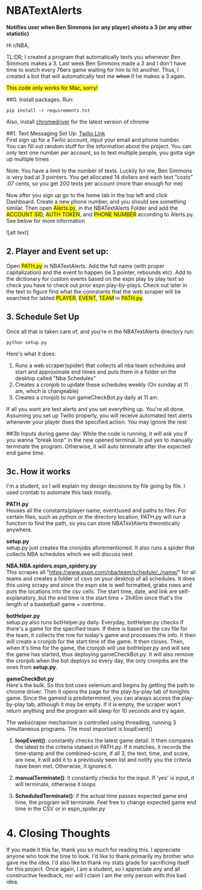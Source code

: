 # NBATextAlerts  
**Notifies user when Ben Simmons (or any player) shoots a 3 (or any other statistic)**

Hi r/NBA,

TL:DR; I created a program that automatically texts you 
whenever Ben Simmons makes a 3. Last week Ben Simmons made
a 3 and I don't have time to watch every 76ers game waiting 
for him to hit another. Thus, I created a bot that will automatically
text me ~~when~~ if he makes a 3 again.

<span style="background-color: #FFFF00">This code only works for Mac, sorry!</span>

##0. Install packages. Run:

    pip install -r requirements.txt

Also, install [chromedriver](https://chromedriver.chromium.org/downloads) for the latest version of chrome

##1. Text Messaging Set Up: 
[Twilio Link](https://www.twilio.com/)  
First sign up for a Twilio account, input 
your email and phone number.   
You can fill out random stuff for the information about 
the project. You can only text one number per account,
so to text multiple people, you gotta sign up multiple times


Note: You have a limit to the number of texts. Luckily for me,
Ben Simmons is very bad at 3 pointers. You get allocated 14 dollars and each text "costs"
.07 cents, so you get 200 texts per account (more than enough for me)

Now after you sign up go to the home tab in the top left and click Dashboard. 
Create a new phone number, and you should see something similar. Then open <span style="background-color: #FFFF00">Alerts.py</span>,
in the NBATextAlerts Folder and add the <span style="background-color: #FFFF00">ACCOUNT SID</span>, <span style="background-color: #FFFF00">AUTH TOKEN</span>, and <span style="background-color: #FFFF00">PHONE NUMBER</span> 
according to Alerts.py. See below for more information

![alt text]

## 2. Player and Event set up:
Open <span style="background-color: #FFFF00">PATH.py</span> in NBATextAlerts. Add the full name (with proper capitalization) and the event
to happen (ie 3 pointer, rebounds etc). Add to the dictionary for custom events based on the espn play by play text so check you have to check
out prior espn play-by-plays. Check out later in the text to figure find what the connstants that the web scraper will be searched for labled 
<span style="background-color: #FFFF00">PLAYER</span>, <span style="background-color: #FFFF00">EVENT</span>, <span style="background-color: #FFFF00">TEAM</span> in <span style="background-color: #FFFF00">PATH.py</span>.


## 3. Schedule Set Up
Once all that is taken care of, and you're in the NBATextAlerts directory run: 

    python setup.py  
Here's what it does:  

1. Runs a web scraper(spider) that collects all nba team schedules and start and approximate end times and puts them in a folder on the desktop called "Nba Schedules"
2. Creates a cronjob to update these schedules weekly (On sunday at 11 am, which is changeable)
3. Creates a cronjob to run gameCheckBot.py daily at 11 am.
  
If all you want are text alerts and you set everything up. You're all done. Assuming you set up Twilio properly, you will receive automated text alerts whenever your 
player does the specified action. You may ignore the rest

##3b Inputs during game day:
While the code is running, it will ask you if you wanna "break loop" in the new opened terminal. In put yes to manually terminate the program.
Otherwise, it will auto terminate after the expected end game time.


## 3c. How it works
I'm a student, so I will explain my design decisions by file going by file.
I used crontab to automate this task mostly. 

**PATH.py**  
  Houses all the constants(player name, event)used and paths to files. For certain files, such as python or the directory location,
PATH.py will run a function to find the path, so you can store NBATextAlerts theoretically anywhere.

**setup.py**    
setup.py just creates the cronjobs aforementioned. It also runs a spider that collects NBA schedules which we will discuss next

**NBA.NBA.spiders.espn_spidery.py**  
This scrapes all "https://www.espn.com/nba/team/schedule/_/name/" for all teams and creates a folder of csvs
on your desktop of all schedules. It does this using scrapy and since the espn site is well formatted, grabs rows
and puts the locations into the csv cells. The start time, date, and link are self-explanatory, but the end time is
the start time + 2h45m since that's the length of a basketball game + overtime.

**botHelper.py**  
setup.py also runs botHelper.py daily. Everyday, botHelper.py checks if there's a game for the specified team.
If there is based on the csv file for the team, it collects the row for today's game and processes the info. It then will 
create a cronjob for the start time of the game. It then closes. Then, when it's time for the game, the cronjob will use botHelper.py
and will see the game has started, thus deploying gameCheckBot.py. It will also remove the cronjob when the bot deploys so every day, the only cronjobs
are the ones from **setup.py**.

**gameCheckBot.py**  
Here's the bulk. So this bot uses selenium and begins by getting the path to chrome driver. Then it opens the page for the 
play-by-play tab of tonights game. Since the gameid is predetermined, you can always access the play-by-play tab, although 
it may be empty. If it is empty, the scraper won't return anything and the program will sleep for 10 seconds and try again.  

The webscraper mechanism is controlled using threading, running 3 simultaneous programs. The most important is loopEvent()

1. **loopEvent()**: constantly checks the latest game detail. It then compares the latest to the criteria stataed in PATH.py.
If it matches, it records the time-stamp and the combined-score, if all 3, the text, time, and score, are new, it will add it 
   to a previously seen list and notify you the criteria have been met. Otherwise, it ignores it. 
   
2. **manualTerminate()**: it constantly checks for the input. If 'yes' is input, it will terminate, otherwise it loops
3. **ScheduledTerminate()**: if the actual time passes expected game end time, the program will terminate. Feel free to 
   change expected game end time in the CSV or in espn_spider.py

# 4. Closing Thoughts
If you made it this far, thank you so much for reading this. I appreciate anyone who took the time to look. 
I'd like to thank primarily my brother who gave me the idea. I'd also like to thank my stats grade for sacrificing 
itself for this project. Once again, I am a student, so I appreciate any and all constructive feedback, nor will I claim 
I am the only person with this bad idea.


